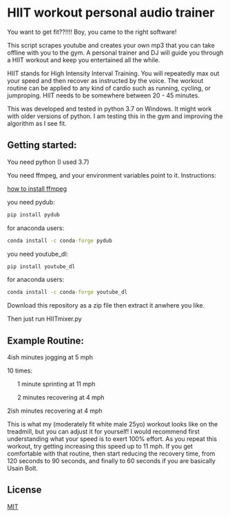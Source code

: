 # HIIT workout personal audio trainer

You want to get fit??!!!! Boy, you came to the right software!

This script scrapes youtube and creates your own mp3 that you can take offline with you to the gym. A personal trainer and DJ will guide you through a HIIT workout and keep you entertained all the while.

HIIT stands for High Intensity Interval Training. You will repeatedly max out your speed and then recover as instructed by the voice. The workout routine can be applied to any kind of cardio such as running, cycling, or jumproping. HIIT needs to be somewhere between 20 - 45 minutes.

This was developed and tested in python 3.7 on Windows. It might work with older versions of python. I am testing this in the gym and improving the algorithm as I see fit.

## Getting started:

You need python (I used 3.7)

You need ffmpeg, and your environment variables point to it. Instructions:

[how to install ffmpeg](https://www.youtube.com/watch?v=qjtmgCb8NcE)

you need pydub:
```cmd
pip install pydub
```
for anaconda users:
```cmd
conda install -c conda-forge pydub
```
you need youtube_dl:

```cmd
pip install youtube_dl
```
for anaconda users:
```cmd
conda install -c conda-forge youtube_dl
```

Download this repository as a zip file then extract it anwhere you like.

Then just run HIITmixer.py

## Example Routine:

4ish minutes jogging at 5 mph

10 times:

&nbsp;&nbsp;&nbsp;&nbsp;&nbsp;&nbsp;1 minute sprinting at 11 mph

&nbsp;&nbsp;&nbsp;&nbsp;&nbsp;&nbsp;2 minutes recovering at 4 mph

2ish minutes recovering at 4 mph

This is what my (moderately fit white male 25yo) workout looks like on the treadmill, but you can adjust it for yourself! I would recommend first understanding what your speed is to exert 100% effort. As you repeat this workout, try getting increasing this speed up to 11 mph. If you get comfortable with that routine, then start reducing the recovery time, from 120 seconds to 90 seconds, and finally to 60 seconds if you are basically Usain Bolt.



## License
[MIT](https://choosealicense.com/licenses/mit/)

